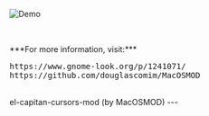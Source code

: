 ![Demo](https://i.imgur.com/CXNK87Y.png)

##

<br>
***For more information, visit:***

<pre>
https://www.gnome-look.org/p/1241071/
https://github.com/douglascomim/MacOSMOD
</pre>

<br>
el-capitan-cursors-mod (by MacOSMOD)
---
